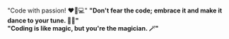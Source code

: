 "Code with passion! ❤️🚀💻"
<b>"Don't fear the code; embrace it and make it dance to your tune. 💃🕺"</b></br>
 <strong>"Coding is like magic, but you're the magician. 🪄"</i></strong>
